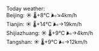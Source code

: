 Today weather:  
Beijing: ☀️   🌡️+8°C 🌬️↘4km/h  
Tianjin: ☀️   🌡️+14°C 🌬️→19km/h  
Shijiazhuang: ☀️   🌡️+9°C 🌬️→4km/h  
Tangshan: ☀️   🌡️+9°C 🌬️→12km/h  
